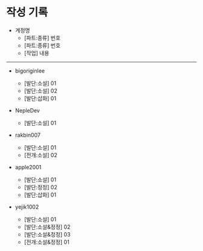# 작성 기록

+ 계정명
  - [파트:종류] 번호
  - [파트:종류] 번호
  - [작업] 내용

----------------------------------------------------------
+ bigoriginlee
  - [발단:소설] 01
  - [발단:소설] 02
  - [발단:삽화] 01

+ NepleDev
  - [발단:소설] 01

+ rakbin007
  - [발단:소설] 01
  - [전개:소설] 02
  
+ apple2001
  - [발단:소설] 01
  - [발단:정정] 02
  - [발단:삽화] 01
  
+ yejik1002
  - [발단:소설] 01
  - [발단:소설&정정] 02
  - [발단:소설&정정] 03
  - [전개:소설&정정] 01
